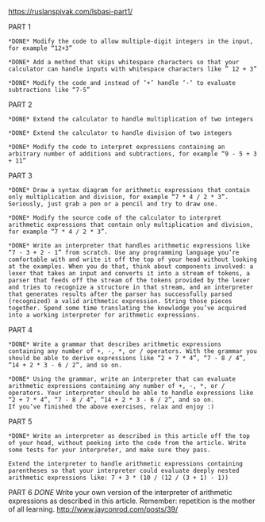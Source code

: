 https://ruslanspivak.com/lsbasi-part1/

PART 1

    *DONE* Modify the code to allow multiple-digit integers in the input, for example “12+3”

    *DONE* Add a method that skips whitespace characters so that your calculator can handle inputs with whitespace characters like ” 12 + 3”

    *DONE* Modify the code and instead of ‘+’ handle ‘-‘ to evaluate subtractions like “7-5”

PART 2

    *DONE* Extend the calculator to handle multiplication of two integers

    *DONE* Extend the calculator to handle division of two integers

    *DONE* Modify the code to interpret expressions containing an arbitrary number of additions and subtractions, for example “9 - 5 + 3 + 11”

PART 3

    *DONE* Draw a syntax diagram for arithmetic expressions that contain only multiplication and division, for example “7 * 4 / 2 * 3”. Seriously, just grab a pen or a pencil and try to draw one.
    
    *DONE* Modify the source code of the calculator to interpret arithmetic expressions that contain only multiplication and division, for example “7 * 4 / 2 * 3”.

    *DONE* Write an interpreter that handles arithmetic expressions like “7 - 3 + 2 - 1” from scratch. Use any programming language you’re comfortable with and write it off the top of your head without looking at the examples. When you do that, think about components involved: a lexer that takes an input and converts it into a stream of tokens, a parser that feeds off the stream of the tokens provided by the lexer and tries to recognize a structure in that stream, and an interpreter that generates results after the parser has successfully parsed (recognized) a valid arithmetic expression. String those pieces together. Spend some time translating the knowledge you’ve acquired into a working interpreter for arithmetic expressions.

PART 4

    *DONE* Write a grammar that describes arithmetic expressions containing any number of +, -, *, or / operators. With the grammar you should be able to derive expressions like “2 + 7 * 4”, “7 - 8 / 4”, “14 + 2 * 3 - 6 / 2”, and so on.

    *DONE* Using the grammar, write an interpreter that can evaluate arithmetic expressions containing any number of +, -, *, or / operators. Your interpreter should be able to handle expressions like “2 + 7 * 4”, “7 - 8 / 4”, “14 + 2 * 3 - 6 / 2”, and so on.
    If you’ve finished the above exercises, relax and enjoy :)

PART 5

    *DONE* Write an interpreter as described in this article off the top of your head, without peeking into the code from the article. Write some tests for your interpreter, and make sure they pass.

    Extend the interpreter to handle arithmetic expressions containing parentheses so that your interpreter could evaluate deeply nested arithmetic expressions like: 7 + 3 * (10 / (12 / (3 + 1) - 1))

PART 6
    *DONE* Write your own version of the interpreter of arithmetic expressions as described in this article. Remember: repetition is the mother of all learning.
http://www.jayconrod.com/posts/39/